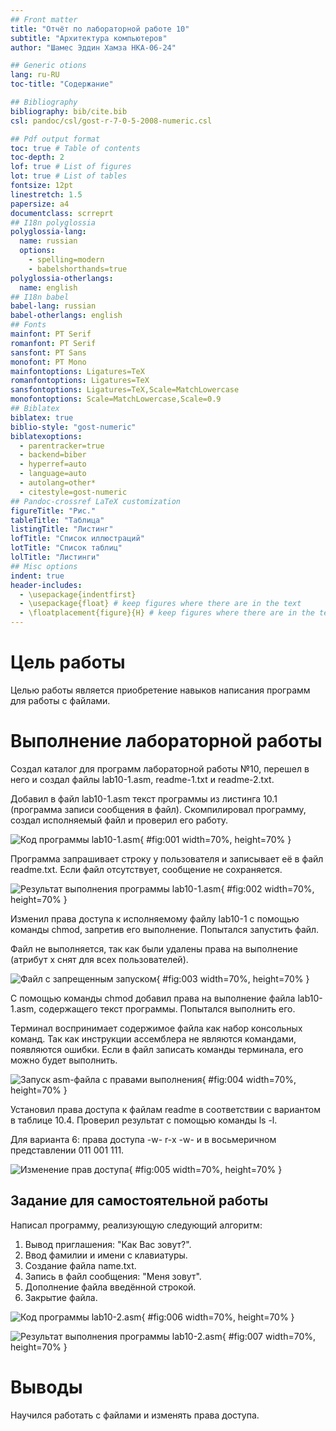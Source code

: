 ```yaml
---
## Front matter
title: "Отчёт по лабораторной работе 10"
subtitle: "Архитектура компьютеров"
author: "Шамес Эддин Хамза НКА-06-24"

## Generic otions
lang: ru-RU
toc-title: "Содержание"

## Bibliography
bibliography: bib/cite.bib
csl: pandoc/csl/gost-r-7-0-5-2008-numeric.csl

## Pdf output format
toc: true # Table of contents
toc-depth: 2
lof: true # List of figures
lot: true # List of tables
fontsize: 12pt
linestretch: 1.5
papersize: a4
documentclass: scrreprt
## I18n polyglossia
polyglossia-lang:
  name: russian
  options:
	- spelling=modern
	- babelshorthands=true
polyglossia-otherlangs:
  name: english
## I18n babel
babel-lang: russian
babel-otherlangs: english
## Fonts
mainfont: PT Serif
romanfont: PT Serif
sansfont: PT Sans
monofont: PT Mono
mainfontoptions: Ligatures=TeX
romanfontoptions: Ligatures=TeX
sansfontoptions: Ligatures=TeX,Scale=MatchLowercase
monofontoptions: Scale=MatchLowercase,Scale=0.9
## Biblatex
biblatex: true
biblio-style: "gost-numeric"
biblatexoptions:
  - parentracker=true
  - backend=biber
  - hyperref=auto
  - language=auto
  - autolang=other*
  - citestyle=gost-numeric
## Pandoc-crossref LaTeX customization
figureTitle: "Рис."
tableTitle: "Таблица"
listingTitle: "Листинг"
lofTitle: "Список иллюстраций"
lotTitle: "Список таблиц"
lolTitle: "Листинги"
## Misc options
indent: true
header-includes:
  - \usepackage{indentfirst}
  - \usepackage{float} # keep figures where there are in the text
  - \floatplacement{figure}{H} # keep figures where there are in the text
---
```


# Цель работы

Целью работы является приобретение навыков написания программ для работы с файлами.

# Выполнение лабораторной работы

Создал каталог для программ лабораторной работы №10, перешел в него и создал файлы lab10-1.asm, readme-1.txt и readme-2.txt.

Добавил в файл lab10-1.asm текст программы из листинга 10.1 (программа записи сообщения в файл). Скомпилировал программу, создал исполняемый файл и проверил его работу.

![Код программы lab10-1.asm](image/01.png){ #fig:001 width=70%, height=70% }

Программа запрашивает строку у пользователя и записывает её в файл readme.txt. Если файл отсутствует, сообщение не сохраняется.

![Результат выполнения программы lab10-1.asm](image/02.png){ #fig:002 width=70%, height=70% }

Изменил права доступа к исполняемому файлу lab10-1 с помощью команды chmod, запретив его выполнение. Попытался запустить файл.

Файл не выполняется, так как были удалены права на выполнение (атрибут x снят для всех пользователей).

![Файл с запрещенным запуском](image/03.png){ #fig:003 width=70%, height=70% }

С помощью команды chmod добавил права на выполнение файла lab10-1.asm, содержащего текст программы. Попытался выполнить его.

Терминал воспринимает содержимое файла как набор консольных команд. Так как инструкции ассемблера не являются командами, появляются ошибки. Если в файл записать команды терминала, его можно будет выполнить.

![Запуск asm-файла с правами выполнения](image/04.png){ #fig:004 width=70%, height=70% }

Установил права доступа к файлам readme в соответствии с вариантом в таблице 10.4. Проверил результат с помощью команды ls -l.

Для варианта 6: права доступа -w- r-x -w-  и в восьмеричном представлении 011 001 111.

![Изменение прав доступа](image/05.png){ #fig:005 width=70%, height=70% }

## Задание для самостоятельной работы

Написал программу, реализующую следующий алгоритм:

1. Вывод приглашения: "Как Вас зовут?".
2. Ввод фамилии и имени с клавиатуры.
3. Создание файла name.txt.
4. Запись в файл сообщения: "Меня зовут".
5. Дополнение файла введённой строкой.
6. Закрытие файла.

![Код программы lab10-2.asm](image/06.png){ #fig:006 width=70%, height=70% }

![Результат выполнения программы lab10-2.asm](image/07.png){ #fig:007 width=70%, height=70% }

# Выводы

Научился работать с файлами и изменять права доступа. 
